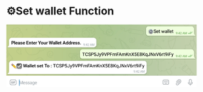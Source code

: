 <h1> ⚙️Set wallet Function </h1>


![⚙️Set wallet](https://github.com/Untoldhacker-Dev/pictoQue/blob/main/Screenshot_2021-10-16-09-43-12-018.jpeg)
